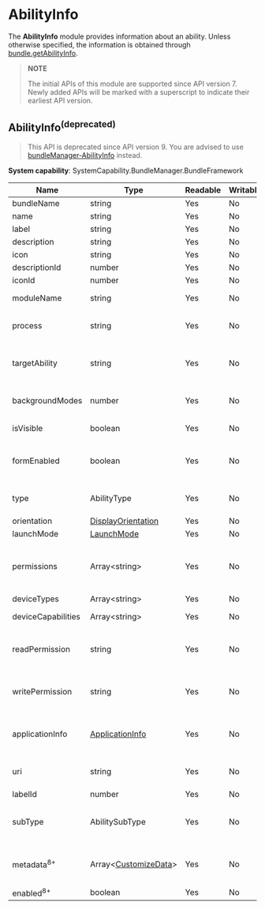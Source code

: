 # AbilityInfo

The **AbilityInfo** module provides information about an ability. Unless otherwise specified, the information is obtained through [bundle.getAbilityInfo](js-apis-Bundle.md#bundlegetabilityinfodeprecated).

> **NOTE**
>
> The initial APIs of this module are supported since API version 7. Newly added APIs will be marked with a superscript to indicate their earliest API version.

## AbilityInfo<sup>(deprecated)<sup>

> This API is deprecated since API version 9. You are advised to use [bundleManager-AbilityInfo](js-apis-bundleManager-abilityInfo.md) instead.

 **System capability**: SystemCapability.BundleManager.BundleFramework

| Name                 | Type                                                        | Readable| Writable| Description                                                        |
| --------------------- | ------------------------------------------------------------ | ---- | ---- | ------------------------------------------------------------ |
| bundleName            | string                                                       | Yes  | No  | Bundle name.                                            |
| name                  | string                                                       | Yes  | No  | Ability name.                                               |
| label                 | string                                                       | Yes  | No  | Ability name visible to users.                                   |
| description           | string                                                       | Yes  | No  | Ability description.                                             |
| icon                  | string                                                       | Yes  | No  | Index of the ability icon resource file.                                 |
| descriptionId         | number                                                       | Yes  | No  | ID of the ability description.                                           |
| iconId                | number                                                       | Yes  | No  | ID of the ability icon.                                           |
| moduleName            | string                                                       | Yes  | No  | Name of the HAP file to which the ability belongs.                                    |
| process               | string                                                       | Yes  | No  | Process in which the ability runs. If this parameter is not set, the bundle name is used.                 |
| targetAbility         | string                                                       | Yes  | No  | Target ability that the ability alias points to.<br>This attribute can be used only in the FA model.|
| backgroundModes       | number                                                       | Yes  | No  | Background service mode of the ability.<br>This attribute can be used only in the FA model.        |
| isVisible             | boolean                                                      | Yes  | No  | Whether the ability can be called by other bundles.                         |
| formEnabled           | boolean                                                      | Yes  | No  | Whether the ability provides the service widget capability.<br>This attribute can be used only in the FA model.|
| type                  | AbilityType                                                  | Yes  | No  | Ability type.<br>This attribute can be used only in the FA model.               |
| orientation           | [DisplayOrientation](js-apis-Bundle.md#displayorientationdeprecated) | Yes  | No  | Ability display orientation.                                         |
| launchMode            | [LaunchMode](js-apis-Bundle.md#launchmodedeprecated)         | Yes  | No  | Ability launch mode.                                         |
| permissions           | Array\<string>                                               | Yes  | No  | Permissions required for other applications to call the ability.<br>The value is obtained by passing in GET_ABILITY_INFO_WITH_PERMISSION to [bundle.getAbilityInfo](js-apis-Bundle.md#bundlegetabilityinfodeprecated).|
| deviceTypes           | Array\<string>                                               | Yes  | No  | Device types supported by the ability.                                     |
| deviceCapabilities    | Array\<string>                                               | Yes  | No  | Device capabilities required for the ability.                                     |
| readPermission        | string                                                       | Yes  | No  | Permission required for reading the ability data.<br>This attribute can be used only in the FA model. |
| writePermission       | string                                                       | Yes  | No  | Permission required for writing data to the ability.<br>This attribute can be used only in the FA model. |
| applicationInfo       | [ApplicationInfo](js-apis-bundle-ApplicationInfo.md)         | Yes  | No  | Application configuration information.<br>The value is obtained by passing in GET_ABILITY_INFO_WITH_APPLICATION to [bundle.getAbilityInfo](js-apis-Bundle.md#bundlegetabilityinfodeprecated).|
| uri                   | string                                                       | Yes  | No  | URI of the ability.<br>This attribute can be used only in the FA model.|
| labelId               | number                                                       | Yes  | No  | ID of the ability label.                                           |
| subType               | AbilitySubType                                               | Yes  | No  | Subtype of the template that can be used by the ability.<br>This attribute can be used only in the FA model.|
| metadata<sup>8+</sup> | Array\<[CustomizeData](js-apis-bundle-CustomizeData.md)>     | Yes  | No  | Metadata of the ability.<br>The value is obtained by passing in GET_ABILITY_INFO_WITH_METADATA to [bundle.getAbilityInfo](js-apis-Bundle.md#bundlegetabilityinfodeprecated).|
| enabled<sup>8+</sup>  | boolean                                                      | Yes  | No  | Whether the ability is enabled.                                           |
